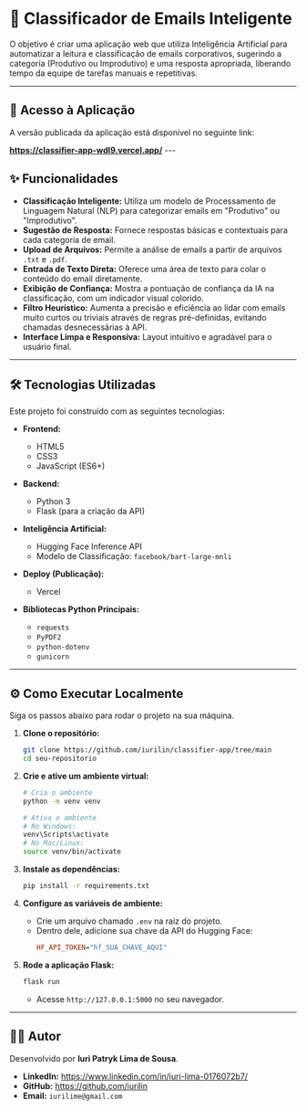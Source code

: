 # 📧 Classificador de Emails Inteligente

O objetivo é criar uma aplicação web que utiliza Inteligência Artificial para automatizar a leitura e classificação de emails corporativos, sugerindo a categoria (Produtivo ou Improdutivo) e uma resposta apropriada, liberando tempo da equipe de tarefas manuais e repetitivas.

---

## 🚀 Acesso à Aplicação

A versão publicada da aplicação está disponível no seguinte link:

**https://classifier-app-wdl9.vercel.app/** ---

## ✨ Funcionalidades

* **Classificação Inteligente:** Utiliza um modelo de Processamento de Linguagem Natural (NLP) para categorizar emails em "Produtivo" ou "Improdutivo".
* **Sugestão de Resposta:** Fornece respostas básicas e contextuais para cada categoria de email.
* **Upload de Arquivos:** Permite a análise de emails a partir de arquivos `.txt` e `.pdf`.
* **Entrada de Texto Direta:** Oferece uma área de texto para colar o conteúdo do email diretamente.
* **Exibição de Confiança:** Mostra a pontuação de confiança da IA na classificação, com um indicador visual colorido.
* **Filtro Heurístico:** Aumenta a precisão e eficiência ao lidar com emails muito curtos ou triviais através de regras pré-definidas, evitando chamadas desnecessárias à API.
* **Interface Limpa e Responsiva:** Layout intuitivo e agradável para o usuário final.

---

## 🛠️ Tecnologias Utilizadas

Este projeto foi construído com as seguintes tecnologias:

* **Frontend:**
    * HTML5
    * CSS3
    * JavaScript (ES6+)

* **Backend:**
    * Python 3
    * Flask (para a criação da API)

* **Inteligência Artificial:**
    * Hugging Face Inference API
    * Modelo de Classificação: `facebook/bart-large-mnli`

* **Deploy (Publicação):**
    * Vercel

* **Bibliotecas Python Principais:**
    * `requests`
    * `PyPDF2`
    * `python-dotenv`
    * `gunicorn`

---

## ⚙️ Como Executar Localmente

Siga os passos abaixo para rodar o projeto na sua máquina.

1.  **Clone o repositório:**
    ```bash
    git clone https://github.com/iurilin/classifier-app/tree/main
    cd seu-repositorio
    ```

2.  **Crie e ative um ambiente virtual:**
    ```bash
    # Cria o ambiente
    python -m venv venv

    # Ativa o ambiente
    # No Windows:
    venv\Scripts\activate
    # No Mac/Linux:
    source venv/bin/activate
    ```

3.  **Instale as dependências:**
    ```bash
    pip install -r requirements.txt
    ```

4.  **Configure as variáveis de ambiente:**
    * Crie um arquivo chamado `.env` na raiz do projeto.
    * Dentro dele, adicione sua chave da API do Hugging Face:
        ```ini
        HF_API_TOKEN="hf_SUA_CHAVE_AQUI"
        ```

5.  **Rode a aplicação Flask:**
    ```bash
    flask run
    ```
    * Acesse `http://127.0.0.1:5000` no seu navegador.

---

## 👨‍💻 Autor

Desenvolvido por **Iuri Patryk Lima de Sousa**.

* **LinkedIn:** https://www.linkedin.com/in/iuri-lima-0176072b7/
* **GitHub:** https://github.com/iurilin
* **Email:** `iurilime@gmail.com`
